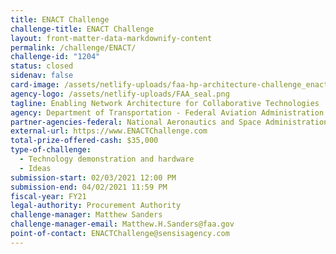 ```yaml
---
title: ENACT Challenge
challenge-title: ENACT Challenge
layout: front-matter-data-markdownify-content
permalink: /challenge/ENACT/
challenge-id: "1204"
status: closed
sidenav: false
card-image: /assets/netlify-uploads/faa-hp-architecture-challenge_enact-final-logo_full-color.png
agency-logo: /assets/netlify-uploads/FAA_seal.png
tagline: Enabling Network Architecture for Collaborative Technologies
agency: Department of Transportation - Federal Aviation Administration (FAA)
partner-agencies-federal: National Aeronautics and Space Administration (NASA)
external-url: https://www.ENACTChallenge.com
total-prize-offered-cash: $35,000
type-of-challenge:
  - Technology demonstration and hardware
  - Ideas
submission-start: 02/03/2021 12:00 PM
submission-end: 04/02/2021 11:59 PM
fiscal-year: FY21
legal-authority: Procurement Authority
challenge-manager: Matthew Sanders
challenge-manager-email: Matthew.H.Sanders@faa.gov
point-of-contact: ENACTChallenge@sensisagency.com
---
```

